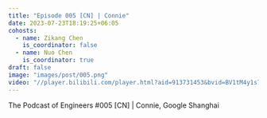 ```yaml
---
title: "Episode 005 [CN] | Connie"
date: 2023-07-23T18:19:25+06:05
cohosts:
  - name: Zikang Chen
    is_coordinator: false
  - name: Nuo Chen
    is_coordinator: true
draft: false
image: "images/post/005.png"
video: "//player.bilibili.com/player.html?aid=913731453&bvid=BV1tM4y1s7Ns&cid=1205450471&p=1"
---
```


The Podcast of Engineers #005 [CN] | Connie, Google Shanghai
